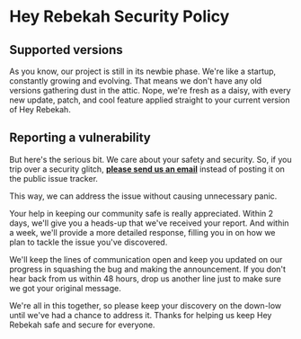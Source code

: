 # Hey Rebekah Security Policy

## Supported versions
As you know, our project is still in its newbie phase. We're like a startup, constantly growing and evolving. That means we don't have any old versions gathering dust in the attic. Nope, we're fresh as a daisy, with every new update, patch, and cool feature applied straight to your current version of Hey Rebekah.

## Reporting a vulnerability

But here's the serious bit. We care about your safety and security. So, if you trip over a security glitch, **[please send us an email](mailto:np@heyrebekah.com)** instead of posting it on the public issue tracker. 

This way, we can address the issue without causing unnecessary panic.

Your help in keeping our community safe is really appreciated. Within 2 days, we'll give you a heads-up that we've received your report. And within a week, we'll provide a more detailed response, filling you in on how we plan to tackle the issue you've discovered.

We'll keep the lines of communication open and keep you updated on our progress in squashing the bug and making the announcement. If you don't hear back from us within 48 hours, drop us another line just to make sure we got your original message.

We're all in this together, so please keep your discovery on the down-low until we've had a chance to address it. Thanks for helping us keep Hey Rebekah safe and secure for everyone.